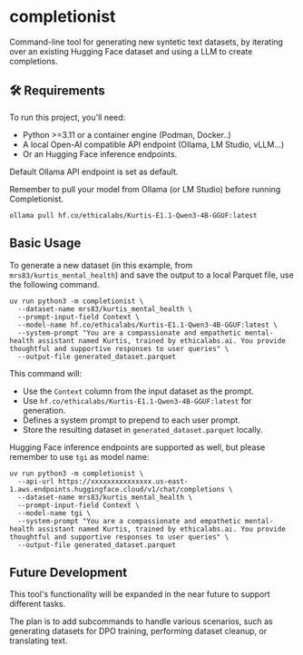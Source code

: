 # completionist

Command-line tool for generating new syntetic text datasets, by iterating over an existing Hugging Face dataset and using a LLM to create completions.

## 🛠️ Requirements

To run this project, you'll need:

- Python >=3.11 or a container engine (Podman, Docker..)
- A local Open-AI compatible API endpoint (Ollama, LM Studio, vLLM...)
- Or an Hugging Face inference endpoints. 

Default Ollama API endpoint is set as default.

Remember to pull your model from Ollama (or LM Studio) before running Completionist.

```
ollama pull hf.co/ethicalabs/Kurtis-E1.1-Qwen3-4B-GGUF:latest
```

## Basic Usage

To generate a new dataset (in this example, from `mrs83/kurtis_mental_health`) and save the output to a local Parquet file, use the following command.

```
uv run python3 -m completionist \
  --dataset-name mrs83/kurtis_mental_health \
  --prompt-input-field Context \
  --model-name hf.co/ethicalabs/Kurtis-E1.1-Qwen3-4B-GGUF:latest \
  --system-prompt "You are a compassionate and empathetic mental-health assistant named Kurtis, trained by ethicalabs.ai. You provide thoughtful and supportive responses to user queries" \
  --output-file generated_dataset.parquet
```

This command will:

- Use the `Context` column from the input dataset as the prompt.
- Use `hf.co/ethicalabs/Kurtis-E1.1-Qwen3-4B-GGUF:latest` for generation.
- Defines a system prompt to prepend to each user prompt.
- Store the resulting dataset in `generated_dataset.parquet` locally.

Hugging Face inference endpoints are supported as well, but please remember to use `tgi` as model name:

```
uv run python3 -m completionist \
  --api-url https://xxxxxxxxxxxxxxx.us-east-1.aws.endpoints.huggingface.cloud/v1/chat/completions \
  --dataset-name mrs83/kurtis_mental_health \
  --prompt-input-field Context \
  --model-name tgi \
  --system-prompt "You are a compassionate and empathetic mental-health assistant named Kurtis, trained by ethicalabs.ai. You provide thoughtful and supportive responses to user queries" \
  --output-file generated_dataset.parquet
```

## Future Development

This tool's functionality will be expanded in the near future to support different tasks. 

The plan is to add subcommands to handle various scenarios, such as generating datasets for DPO training, performing dataset cleanup, or translating text.
